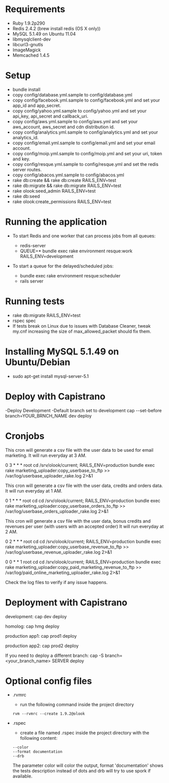 Requirements
============

- Ruby 1.9.2p290
- Redis 2.4.2 (brew install redis (OS X only))
- MySQL 5.1.49 on Ubuntu 11.04
- libmysqlclient-dev
- libcurl3-gnutls
- ImageMagick
- Memcached 1.4.5

Setup
============

- bundle install
- copy config/database.yml.sample to config/database.yml
- copy config/facebook.yml.sample to config/facebook.yml and set your app_id and app_secret.
- copy config/yahoo.yml.sample to config/yahoo.yml and set your api_key, api_secret and callback_uri.
- copy config/aws.yml.sample to config/aws.yml and set your aws_account, aws_secret and cdn distribution id.
- copy config/analytics.yml.sample to config/analytics.yml and set your analytics_id.
- copy config/email.yml.sample to config/email.yml and set your email account.
- copy config/moip.yml.sample to config/moip.yml and set your uri, token and key.
- copy config/resque.yml.sample to config/resque.yml and set the redis server routes.
- copy config/abacos.yml.sample to config/abacos.yml
- rake db:create && rake db:create RAILS_ENV=test
- rake db:migrate && rake db:migrate RAILS_ENV=test
- rake olook:seed_admin RAILS_ENV=test
- rake db:seed
- rake olook:create_permissions RAILS_ENV=test

Running the application
============

- To start Redis and one worker that can process jobs from all queues:
  - redis-server
  - QUEUE=* bundle exec rake environment resque:work RAILS_ENV=development

- To start a queue for the delayed/scheduled jobs:
  - bundle exec rake environment resque:scheduler
  - rails server

Running tests
============

- rake db:migrate RAILS_ENV=test
- rspec spec
- If tests break on Linux due to issues with Database Cleaner, tweak my.cnf increasing the size of max_allowed_packet should fix them.

Installing MySQL 5.1.49 on Ubuntu/Debian
============

- sudo apt-get install mysql-server-5.1

Deploy with Capistrano
============

-Deploy Development
-Default branch set to development
cap --set-before branch=YOUR_BRNCH_NAME dev deploy

Cronjobs
============
This cron will generate a csv file with the user data to be used for email marketing. It will run everyday at 3 AM.

0  3    * * *   root    cd /srv/olook/current; RAILS_ENV=production bundle exec rake marketing_uploader:copy_userbase_to_ftp >> /var/log/userbase_uploader_rake.log 2>&1

This cron will generate a csv file with the user data, credits and orders data. It will run everyday at 1 AM.

0  1    * * *   root    cd cd /srv/olook/current; RAILS_ENV=production bundle exec rake marketing_uploader:copy_userbase_orders_to_ftp >> /var/log/userbase_orders_uploader_rake.log 2>&1

This cron will generate a csv file with the user data, bonus credits and revenues per user (with users with an accepted order) It will run everyday at 2 AM.

0  2    * * *   root    cd cd /srv/olook/current; RAILS_ENV=production bundle exec rake marketing_uploader:copy_userbase_revenue_to_ftp >> /var/log/userbase_revenue_uploader_rake.log 2>&1

0  0    * * 1   root    cd cd /srv/olook/current; RAILS_ENV=production bundle exec rake marketing_uploader:copy_paid_marketing_revenue_to_ftp >> /var/log/paid_online_marketing_uploader_rake.log 2>&1

Check the log files to verify if any issue happens.

Deployment with Capistrano
============

development:
cap dev deploy

homolog:
cap hmg deploy

production app1:
cap prod1 deploy

production app2:
cap prod2 deploy

If you need to deploy a different branch:
cap -S branch=<your_branch_name> SERVER deploy

Optional config files
============
- .rvmrc
  - run the following command inside the project directory
  ```
  rvm --rvmrc --create 1.9.2@olook
  ```

- .rspec
  - create a file named .rspec inside the project directory with the following content:
  ```
  --color
  --format documentation
  --drb
  ```
  The parameter color will color the output, format 'documentation' shows the tests description instead of dots and
  drb will try to use spork if available.
